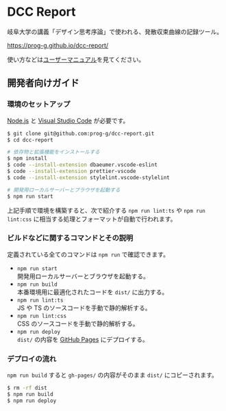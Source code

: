 # DCC Report

岐阜大学の講義「デザイン思考序論」で使われる、発散収束曲線の記録ツール。

<https://prog-g.github.io/dcc-report/>

使い方などは[ユーザーマニュアル](https://prog-g.github.io/dcc-report/manual/)を見てください。

## 開発者向けガイド

### 環境のセットアップ

[Node.js](https://nodejs.org/ja/) と [Visual Studio Code](https://code.visualstudio.com/) が必要です。

```sh
$ git clone git@github.com:prog-g/dcc-report.git
$ cd dcc-report

# 依存物と拡張機能をインストールする
$ npm install
$ code --install-extension dbaeumer.vscode-eslint
$ code --install-extension prettier-vscode
$ code --install-extension stylelint.vscode-stylelint

# 開発用ローカルサーバーとブラウザを起動する
$ npm run start
```

上記手順で環境を構築すると、次で紹介する `npm run lint:ts` や `npm run lint:css` に相当する処理とフォーマットが自動で行われます。

### ビルドなどに関するコマンドとその説明

定義されている全てのコマンドは `npm run` で確認できます。

- `npm run start`  
  開発用ローカルサーバーとブラウザを起動する。
- `npm run build`  
  本番環境用に最適化されたコードを `dist/` に出力する。
- `npm run lint:ts`  
  JS や TS のソースコードを手動で静的解析する。
- `npm run lint:css`  
  CSS のソースコードを手動で静的解析する。
- `npm run deploy`  
  `dist/` の内容を [GitHub Pages](https://help.github.com/ja/github/working-with-github-pages/about-github-pages) にデプロイする。

### デプロイの流れ

`npm run build` すると `gh-pages/` の内容がそのまま `dist/` にコピーされます。

```sh
$ rm -rf dist
$ npm run build
$ npm run deploy
```
